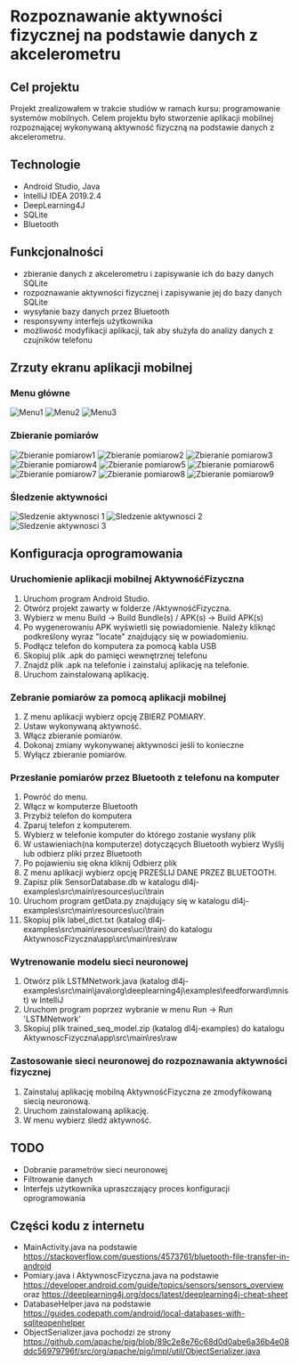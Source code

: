# Rozpoznawanie aktywności fizycznej na podstawie danych z akcelerometru

## Cel projektu

Projekt zrealizowałem w trakcie studiów w ramach kursu: programowanie systemów mobilnych. Celem projektu było stworzenie aplikacji mobilnej rozpoznającej wykonywaną aktywność fizyczną na podstawie danych z akcelerometru. 

## Technologie
* Android Studio, Java
* IntelliJ IDEA 2019.2.4
* DeepLearning4J
* SQLite
* Bluetooth

## Funkcjonalności
* zbieranie danych z akcelerometru i zapisywanie ich do bazy danych SQLite
* rozpoznawanie aktywności fizycznej i zapisywanie jej do bazy danych SQLite
* wysyłanie bazy danych przez Bluetooth
* responsywny interfejs użytkownika
* możliwość modyfikacji aplikacji, tak aby służyła do analizy danych z czujników telefonu

## Zrzuty ekranu aplikacji mobilnej

### Menu główne

![Menu1](screeny/menu1.jpg "Menu1")
![Menu2](screeny/menu2.jpg "Menu2")
![Menu3](screeny/menu3.png "Menu3")

### Zbieranie pomiarów

![Zbieranie pomiarow1](screeny/zbieranie_pomiarow1.jpg "Zbieranie pomiarów 1")
![Zbieranie pomiarow2](screeny/zbieranie_pomiarow2.jpg "Zbieranie pomiarów 2")
![Zbieranie pomiarow3](screeny/zbieranie_pomiarow3.jpg "Zbieranie pomiarów 3")
![Zbieranie pomiarow4](screeny/zbieranie_pomiarow4.jpg "Zbieranie pomiarów 4")
![Zbieranie pomiarow5](screeny/zbieranie_pomiarow5.jpg "Zbieranie pomiarów 5")
![Zbieranie pomiarow6](screeny/zbieranie_pomiarow6.png "Zbieranie pomiarów 6")
![Zbieranie pomiarow7](screeny/zbieranie_pomiarow7.jpg "Zbieranie pomiarów 7")
![Zbieranie pomiarow8](screeny/zbieranie_pomiarow8.jpg "Zbieranie pomiarów 8")
![Zbieranie pomiarow9](screeny/zbieranie_pomiarow9.png "Zbieranie pomiarów 9")

### Śledzenie aktywności

![Sledzenie aktywnosci 1](screeny/zbieranie_aktywnosci1.png "Śledzenie aktywności 1")
![Sledzenie aktywnosci 2](screeny/zbieranie_aktywnosci2.png "Śledzenie aktywności 2")
![Sledzenie aktywnosci 3](screeny/zbieranie_aktywnosci3.jpg "Śledzenie aktywności 3")

## Konfiguracja oprogramowania

### Uruchomienie aplikacji mobilnej AktywnośćFizyczna

1. Uruchom program Android Studio.
2. Otwórz projekt zawarty w folderze /AktywnośćFizyczna.
3. Wybierz w menu Build -> Build Bundle(s) / APK(s) -> Build APK(s)
4. Po wygenerowaniu APK wyświetli się powiadomienie. Należy kliknąć podkreślony wyraz "locate" znajdujący się w powiadomieniu.
5. Podłącz telefon do komputera za pomocą kabla USB
6. Skopiuj plik .apk do pamięci wewnętrznej telefonu
7. Znajdź plik .apk na telefonie i zainstaluj aplikację na telefonie.
8. Uruchom zainstalowaną aplikację.

### Zebranie pomiarów za pomocą aplikacji mobilnej

1. Z menu aplikacji wybierz opcję ZBIERZ POMIARY.
2. Ustaw wykonywaną aktywność.
3. Włącz zbieranie pomiarów.
4. Dokonaj zmiany wykonywanej aktywności jeśli to konieczne
5. Wyłącz zbieranie pomiarów.

### Przesłanie pomiarów przez Bluetooth z telefonu na komputer

1. Powróć do menu.
2. Włącz w komputerze Bluetooth
3. Przybiż telefon do komputera
4. Zparuj telefon z komputerem.
5. Wybierz w telefonie komputer do którego zostanie wysłany plik
6. W ustawieniach(na komputerze) dotyczących Bluetooth wybierz Wyślij lub odbierz pliki przez Bluetooth
7. Po pojawieniu się okna kliknij Odbierz plik
8. Z menu aplikacji wybierz opcję PRZEŚLIJ DANE PRZEZ BLUETOOTH.
9. Zapisz plik SensorDatabase.db w katalogu dl4j-examples\src\main\resources\uci\train
10. Uruchom program getData.py znajdujący się w katalogu dl4j-examples\src\main\resources\uci\train
11. Skopiuj plik label_dict.txt (katalog dl4j-examples\src\main\resources\uci\train) do katalogu AktywnoscFizyczna\app\src\main\res\raw

### Wytrenowanie modelu sieci neuronowej

1. Otwórz plik LSTMNetwork.java (katalog dl4j-examples\src\main\java\org\deeplearning4j\examples\feedforward\mnist) w IntelliJ
2. Uruchom program poprzez wybranie w menu Run -> Run 'LSTMNetwork'
3. Skopiuj plik trained_seq_model.zip (katalog dl4j-examples) do katalogu AktywnoscFizyczna\app\src\main\res\raw

### Zastosowanie sieci neuronowej do rozpoznawania aktywności fizycznej
1. Zainstaluj aplikację mobilną AktywnośćFizyczna ze zmodyfikowaną siecią neuronową.
2. Uruchom zainstalowaną aplikację.
3. W menu wybierz śledź aktywność.

## TODO
* Dobranie parametrów sieci neuronowej
* Filtrowanie danych
* Interfejs użytkownika upraszczający proces konfiguracji oprogramowania
 
## Części kodu z internetu
* MainActivity.java na podstawie 
https://stackoverflow.com/questions/4573761/bluetooth-file-transfer-in-android
* Pomiary.java i AktywnoscFizyczna.java na podstawie https://developer.android.com/guide/topics/sensors/sensors_overview oraz https://deeplearning4j.org/docs/latest/deeplearning4j-cheat-sheet
* DatabaseHelper.java na podstawie https://guides.codepath.com/android/local-databases-with-sqliteopenhelper
* ObjectSerializer.java pochodzi ze strony https://github.com/apache/pig/blob/89c2e8e76c68d0d0abe6a36b4e08ddc56979796f/src/org/apache/pig/impl/util/ObjectSerializer.java